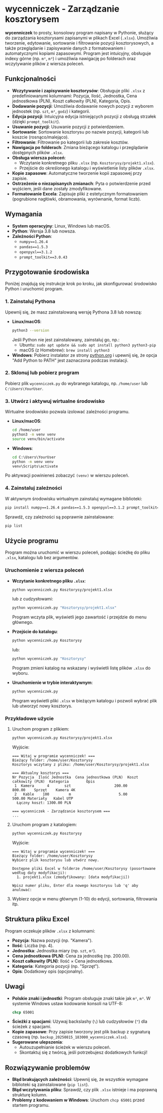 # wycenniczek - Zarządzanie kosztorysem

**wycenniczek** to prosty, konsolowy program napisany w Pythonie, służący do zarządzania kosztorysami zapisanymi w plikach Excel (`.xlsx`). Umożliwia tworzenie, edytowanie, sortowanie i filtrowanie pozycji kosztorysowych, a także przeglądanie i zapisywanie danych z formatowaniem i automatycznymi kopiami zapasowymi. Program jest intuicyjny, obsługuje indexy górne (np. `m²`, `m³`) i umożliwia nawigację po folderach oraz wczytywanie plików z wiersza poleceń.

## Funkcjonalności

- **Wczytywanie i zapisywanie kosztorysów**: Obsługuje pliki `.xlsx` z predefiniowanymi kolumnami: Pozycja, Ilość, Jednostka, Cena jednostkowa (PLN), Koszt całkowity (PLN), Kategoria, Opis.
- **Dodawanie pozycji**: Umożliwia dodawanie nowych pozycji z wyborem jednostek (np. `szt`, `m²`, `godz`) i kategorii.
- **Edycja pozycji**: Intuicyjna edycja istniejących pozycji z obsługą strzałek (dzięki `prompt_toolkit`).
- **Usuwanie pozycji**: Usuwanie pozycji z potwierdzeniem.
- **Sortowanie**: Sortowanie kosztorysu po nazwie pozycji, kategorii lub koszcie (rosnąco/malejąco).
- **Filtrowanie**: Filtrowanie po kategorii lub zakresie kosztów.
- **Nawigacja po folderach**: Zmiana bieżącego katalogu i przeglądanie dostępnych plików `.xlsx`.
- **Obsługa wiersza poleceń**:
  - Wczytanie konkretnego pliku `.xlsx` (np. `Kosztorysy/projekt1.xlsx`).
  - Przejście do określonego katalogu i wyświetlenie listy plików `.xlsx`.
- **Kopie zapasowe**: Automatyczne tworzenie kopii zapasowej przy zapisie.
- **Ostrzeżenie o niezapisanych zmianach**: Pyta o potwierdzenie przed wyjściem, jeśli dane zostały zmodyfikowane.
- **Formatowanie Excela**: Zapisuje pliki z estetycznym formatowaniem (pogrubione nagłówki, obramowania, wyrównanie, format liczb).

## Wymagania

- **System operacyjny**: Linux, Windows lub macOS.
- **Python**: Wersja 3.8 lub nowsza.
- **Zależności Python**:
  - `numpy==1.26.4`
  - `pandas==1.5.3`
  - `openpyxl==3.1.2`
  - `prompt_toolkit==3.0.43`

## Przygotowanie środowiska

Poniżej znajdują się instrukcje krok po kroku, jak skonfigurować środowisko Python i uruchomić program.

### 1. Zainstaluj Pythona
Upewnij się, że masz zainstalowaną wersję Pythona 3.8 lub nowszą:
- **Linux/macOS**:
  ```bash
  python3 --version
  ```
  Jeśli Python nie jest zainstalowany, zainstaluj go, np.:
  - Ubuntu: `sudo apt update && sudo apt install python3 python3-pip`
  - macOS (z Homebrew): `brew install python3`
- **Windows**: Pobierz instalator ze strony [python.org](https://www.python.org/downloads/) i upewnij się, że opcja "Add Python to PATH" jest zaznaczona podczas instalacji.

### 2. Sklonuj lub pobierz program
Pobierz plik `wycenniczek.py` do wybranego katalogu, np. `/home/user` lub `C:\Users\YourUser`.

### 3. Utwórz i aktywuj wirtualne środowisko
Wirtualne środowisko pozwala izolować zależności programu.

- **Linux/macOS**:
  ```bash
  cd /home/user
  python3 -m venv venv
  source venv/bin/activate
  ```
- **Windows**:
  ```cmd
  cd C:\Users\YourUser
  python -m venv venv
  venv\Scripts\activate
  ```

Po aktywacji powinieneś zobaczyć `(venv)` w wierszu poleceń.

### 4. Zainstaluj zależności
W aktywnym środowisku wirtualnym zainstaluj wymagane biblioteki:
```bash
pip install numpy==1.26.4 pandas==1.5.3 openpyxl==3.1.2 prompt_toolkit==3.0.43
```

Sprawdź, czy zależności są poprawnie zainstalowane:
```bash
pip list
```

## Użycie programu

Program można uruchomić w wierszu poleceń, podając ścieżkę do pliku `.xlsx`, katalogu lub bez argumentów.

### Uruchomienie z wiersza poleceń
- **Wczytanie konkretnego pliku `.xlsx`**:
  ```bash
  python wycenniczek.py Kosztorysy/projekt1.xlsx
  ```
  lub z cudzysłowami:
  ```bash
  python wycenniczek.py "Kosztorysy/projekt1.xlsx"
  ```
  Program wczyta plik, wyświetli jego zawartość i przejdzie do menu głównego.

- **Przejście do katalogu**:
  ```bash
  python wycenniczek.py Kosztorysy
  ```
  lub:
  ```bash
  python wycenniczek.py "Kosztorysy"
  ```
  Program zmieni katalog na wskazany i wyświetli listę plików `.xlsx` do wyboru.

- **Uruchomienie w trybie interaktywnym**:
  ```bash
  python wycenniczek.py
  ```
  Program wyświetli pliki `.xlsx` w bieżącym katalogu i pozwoli wybrać plik lub utworzyć nowy kosztorys.

### Przykładowe użycie
1. Uruchom program z plikiem:
   ```bash
   python wycenniczek.py Kosztorysy/projekt1.xlsx
   ```
   Wyjście:
   ```
   === Witaj w programie wycenniczek! ===
   Bieżący folder: /home/user/Kosztorysy
   Kosztorys wczytany z pliku: /home/user/Kosztorysy/projekt1.xlsx

   === Aktualny kosztorys ===
   Nr Pozycja  Ilość Jednostka  Cena jednostkowa (PLN)  Koszt całkowity (PLN)  Kategoria        Opis
    1  Kamera      4       szt                    200.00                 800.00    Sprzęt    Kamera 4K
    2   Kable    100         m                      5.00                 500.00 Materiały   Kabel UTP
     Łączny koszt: 1300.00 PLN

   === wycenniczek - Zarządzanie kosztorysem ===
   ...
   ```

2. Uruchom program z katalogiem:
   ```bash
   python wycenniczek.py Kosztorysy
   ```
   Wyjście:
   ```
   === Witaj w programie wycenniczek! ===
   Bieżący folder: /home/user/Kosztorysy
   Wybierz plik kosztorysu lub utwórz nowy.

   Dostępne pliki Excel w folderze /home/user/Kosztorysy (posortowane według daty modyfikacji):
     1. projekt1.xlsx (zmodyfikowany: [data modyfikacji])

   Wpisz numer pliku, Enter dla nowego kosztorysu lub 'q' aby anulować:
   ```

3. Wybierz opcje w menu głównym (1-10) do edycji, sortowania, filtrowania itp.

## Struktura pliku Excel
Program oczekuje plików `.xlsx` z kolumnami:
- **Pozycja**: Nazwa pozycji (np. "Kamera").
- **Ilość**: Liczba (np. 4).
- **Jednostka**: Jednostka miary (np. `szt`, `m²`).
- **Cena jednostkowa (PLN)**: Cena za jednostkę (np. 200.00).
- **Koszt całkowity (PLN)**: Ilość × Cena jednostkowa.
- **Kategoria**: Kategoria pozycji (np. "Sprzęt").
- **Opis**: Dodatkowy opis (opcjonalny).

## Uwagi
- **Polskie znaki i jednostki**: Program obsługuje znaki takie jak `m²`, `m³`. W systemie Windows ustaw kodowanie konsoli na UTF-8:
  ```cmd
  chcp 65001
  ```
- **Ścieżki z spacjami**: Używaj backslashy (`\`) lub cudzysłowów (`"`) dla ścieżek z spacjami.
- **Kopie zapasowe**: Przy zapisie tworzony jest plik backup z sygnaturą czasową (np. `backup_20250815_183000_wycenniczek.xlsx`).
- **Sugerowane ulepszenia**:
  - Autouzupełnianie ścieżek w wierszu poleceń.
  - Skontaktuj się z twórcą, jeśli potrzebujesz dodatkowych funkcji!

## Rozwiązywanie problemów
- **Błąd brakujących zależności**: Upewnij się, że wszystkie wymagane biblioteki są zainstalowane (`pip list`).
- **Błąd wczytywania pliku**: Sprawdź, czy plik `.xlsx` istnieje i ma poprawną strukturę kolumn.
- **Problemy z kodowaniem w Windows**: Uruchom `chcp 65001` przed startem programu.
